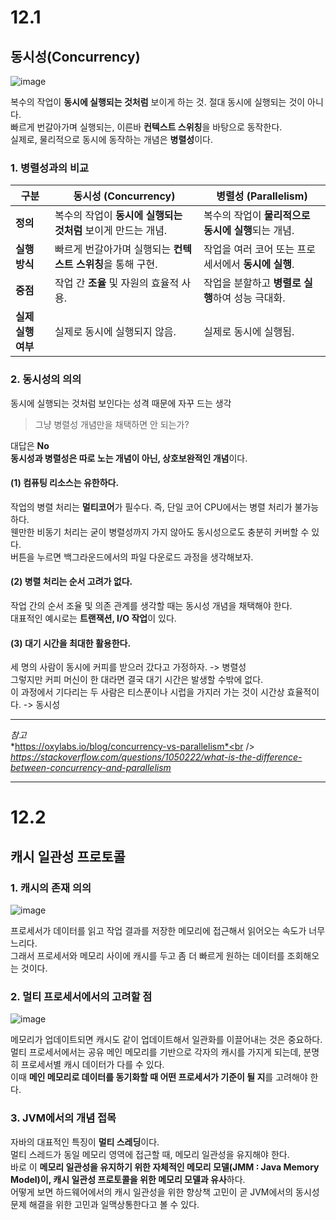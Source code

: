 # 12.1

## 동시성(Concurrency)

![image](https://github.com/user-attachments/assets/d52751e8-de3b-44e7-979b-c38908627d0d)

복수의 작업이 **동시에 실행되는 것처럼** 보이게 하는 것. 절대 동시에 실행되는 것이 아니다.<br />
빠르게 번갈아가며 실행되는, 이른바 **컨텍스트 스위칭**을 바탕으로 동작한다.<br />
실제로, 물리적으로 동시에 동작하는 개념은 **병렬성**이다.

### 1. 병렬성과의 비교

| **구분**            | **동시성 (Concurrency)**                                                                                   | **병렬성 (Parallelism)**                                                                                   |
|---------------------|----------------------------------------------------------------------------------------------------------|----------------------------------------------------------------------------------------------------------|
| **정의**            | 복수의 작업이 **동시에 실행되는 것처럼** 보이게 만드는 개념.                                                  | 복수의 작업이 **물리적으로 동시에 실행**되는 개념.                                                          |
| **실행 방식**        | 빠르게 번갈아가며 실행되는 **컨텍스트 스위칭**을 통해 구현.                                                    | 작업을 여러 코어 또는 프로세서에서 **동시에 실행**.                                                         |
| **중점**            | 작업 간 **조율** 및 자원의 효율적 사용.                                                                      | 작업을 분할하고 **병렬로 실행**하여 성능 극대화.                                                             |
| **실제 실행 여부**   | 실제로 동시에 실행되지 않음.                                                                                 | 실제로 동시에 실행됨.                                                                                       |


### 2. 동시성의 의의

동시에 실행되는 것처럼 보인다는 성격 때문에 자꾸 드는 생각

> 그냥 병렬성 개념만을 채택하면 안 되는가?

대답은 **No**<br />
**동시성과 병렬성은 따로 노는 개념이 아닌, 상호보완적인 개념**이다.

#### (1) 컴퓨팅 리소스는 유한하다.

작업의 병렬 처리는 **멀티코어**가 필수다. 즉, 단일 코어 CPU에서는 병렬 처리가 불가능하다.<br />
웬만한 비동기 처리는 굳이 병렬성까지 가지 않아도 동시성으로도 충분히 커버할 수 있다.<br />
버튼을 누르면 백그라운드에서의 파일 다운로드 과정을 생각해보자.

#### (2) 병렬 처리는 순서 고려가 없다.

작업 간의 순서 조율 및 의존 관계를 생각할 때는 동시성 개념을 채택해야 한다.<br />
대표적인 예시로는 **트랜잭션, I/O 작업**이 있다.

#### (3) 대기 시간을 최대한 활용한다.

세 명의 사람이 동시에 커피를 받으러 갔다고 가정하자. -> 병렬성<br />
그렇지만 커피 머신이 한 대라면 결국 대기 시간은 발생할 수밖에 없다.<br />
이 과정에서 기다리는 두 사람은 티스푼이나 시럽을 가지러 가는 것이 시간상 효율적이다. -> 동시성 

---

*참고*<br />
*https://oxylabs.io/blog/concurrency-vs-parallelism*<br />
*https://stackoverflow.com/questions/1050222/what-is-the-difference-between-concurrency-and-parallelism*

---

# 12.2

## 캐시 일관성 프로토콜

### 1. 캐시의 존재 의의

![image](https://github.com/user-attachments/assets/83b7ab2d-c05b-4b1c-9bee-e35b1e6f9c2a)

프로세서가 데이터를 읽고 작업 결과를 저장한 메모리에 접근해서 읽어오는 속도가 너무 느리다.<br />
그래서 프로세서와 메모리 사이에 캐시를 두고 좀 더 빠르게 원하는 데이터를 조회해오는 것이다.

### 2. 멀티 프로세서에서의 고려할 점

![image](https://github.com/user-attachments/assets/483a60c6-2f78-43b6-9f46-8f3f5ee54603)

메모리가 업데이트되면 캐시도 같이 업데이트해서 일관화를 이끌어내는 것은 중요하다.<br />
멀티 프로세서에서는 공유 메인 메모리를 기반으로 각자의 캐시를 가지게 되는데, 분명히 프로세서별 캐시 데이터가 다를 수 있다.<br />
이때 **메인 메모리로 데이터를 동기화할 때 어떤 프로세서가 기준이 될 지**를 고려해야 한다.

### 3. JVM에서의 개념 접목

자바의 대표적인 특징이 **멀티 스레딩**이다.<br />
멀티 스레드가 동일 메모리 영역에 접근할 때, 메모리 일관성을 유지해야 한다.<br />
바로 이 **메모리 일관성을 유지하기 위한 자체적인 메모리 모델(JMM : Java Memory Model)이, 캐시 일관성 프로토콜을 위한 메모리 모델과 유사**하다.<br />
어떻게 보면 하드웨어에서의 캐시 일관성을 위한 향상책 고민이 곧 JVM에서의 동시성 문제 해결을 위한 고민과 일맥상통한다고 볼 수 있다.


